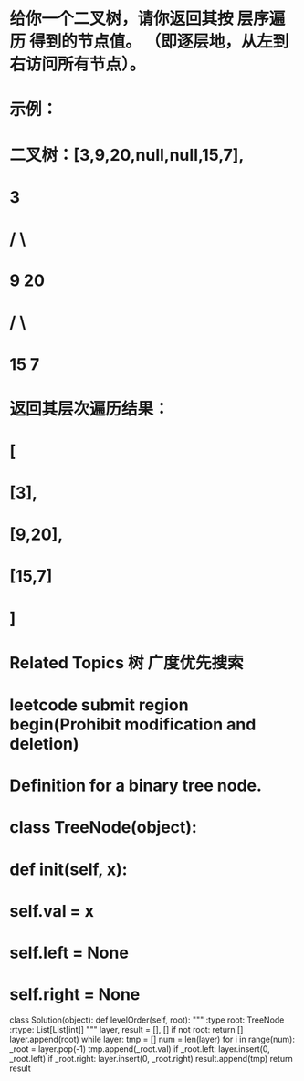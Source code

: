 # 给你一个二叉树，请你返回其按 层序遍历 得到的节点值。 （即逐层地，从左到右访问所有节点）。 
# 
#  
# 
#  示例： 
# 二叉树：[3,9,20,null,null,15,7], 
# 
#      3
#    / \
#   9  20
#     /  \
#    15   7
#  
# 
#  返回其层次遍历结果： 
# 
#  [
#   [3],
#   [9,20],
#   [15,7]
# ]
#  
#  Related Topics 树 广度优先搜索


# leetcode submit region begin(Prohibit modification and deletion)
# Definition for a binary tree node.
# class TreeNode(object):
#     def __init__(self, x):
#         self.val = x
#         self.left = None
#         self.right = None

class Solution(object):
    def levelOrder(self, root):
        """
        :type root: TreeNode
        :rtype: List[List[int]]
        """
        layer, result = [], []
        if not root:
            return []
        layer.append(root)
        while layer:
            tmp = []
            num = len(layer)
            for i in range(num):
                _root = layer.pop(-1)
                tmp.append(_root.val)
                if _root.left:
                    layer.insert(0, _root.left)
                if _root.right:
                    layer.insert(0, _root.right)
            result.append(tmp)
        return result
